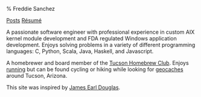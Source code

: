 % Freddie Sanchez 

[Posts][posts] [Résumé][resume]

A passionate software engineer with professional experience in custom AIX kernel module development and FDA regulated Windows application development. Enjoys solving problems in a variety of different programming languages: C, Python, Scala, Java, Haskell, and Javascript.  

A homebrewer and board member of the [Tucson Homebrew Club]. Enjoys [running] but can be found cycling or hiking while looking for [geocaches] around Tucson, Arizona.

This site was inspired by [James Earl Douglas].  

[posts]:posts.html
[GitHub-logo]:images/GitHub-Mark-32px.png
[LinkedIn-logo]:  images/In-2C-28px-TM.png
[resume]: resume.html
[running]:  https://www.runningahead.com/logs/4c335315d378452b822a9543fc62789d
[geocaches]: http://www.geocaching.com
[James Earl Douglas]: https://earldouglas.com/
[Tucson Homebrew Club]: http://www.tucsonhomebrewclub.com
